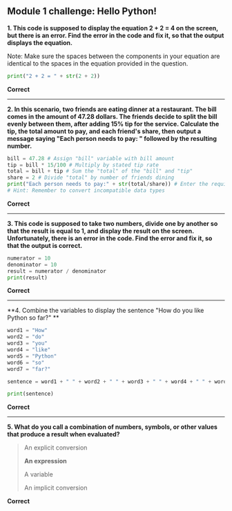 ## Module 1 challenge: Hello Python!


**1. This code is supposed to display the equation 2 + 2 = 4 on the screen, but there is an error. Find the error in the code and fix it, so that the output displays the equation.**

Note: Make sure the spaces between the components in your equation are identical to the spaces in the equation provided in the question. 


```python
print("2 + 2 = " + str(2 + 2))
```


**Correct**


---


**2. In this scenario, two friends are eating dinner at a restaurant. The bill comes in the amount of 47.28 dollars. The friends decide to split the bill evenly between them, after adding 15% tip for the service. Calculate the tip, the total amount to pay, and each friend's share, then output a message saying "Each person needs to pay: " followed by the resulting number.**


```python
bill = 47.28 # Assign "bill" variable with bill amount
tip = bill * 15/100 # Multiply by stated tip rate 
total = bill + tip # Sum the "total" of the "bill" and "tip"
share = 2 # Divide "total" by number of friends dining
print("Each person needs to pay:" + str(total/share)) # Enter the required string and "share" 
# Hint: Remember to convert incompatible data types
```


**Correct**


---


**3. This code is supposed to take two numbers, divide one by another so that the result is equal to 1, and display the result on the screen. Unfortunately, there is an error in the code. Find the error and fix it, so that the output is correct.**


```python
numerator = 10
denominator = 10
result = numerator / denominator
print(result)
```


**Correct** 


---


**4. Combine the variables to display the sentence "How do you like Python so far?" **


```python
word1 = "How"
word2 = "do"
word3 = "you"
word4 = "like"
word5 = "Python"
word6 = "so"
word7 = "far?"

sentence = word1 + " " + word2 + " " + word3 + " " + word4 + " " + word5 + " " + word6 + " " + word7

print(sentence)
```


**Correct** 


---

**5. What do you call a combination of numbers, symbols, or other values that produce a result when evaluated?**

> An explicit conversion
> 
> **An expression**
> 
> A variable
> 
> An implicit conversion


**Correct**
